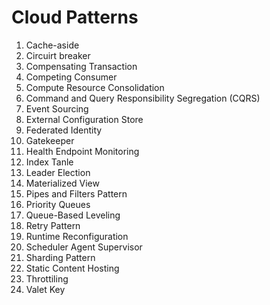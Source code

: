 # Cloud Patterns

1. Cache-aside 
2. Circuirt breaker
3. Compensating Transaction
4. Competing Consumer
5. Compute Resource Consolidation
6. Command and Query Responsibility Segregation (CQRS)
7. Event Sourcing 
8. External Configuration Store
9. Federated Identity
10. Gatekeeper
11. Health Endpoint Monitoring
12. Index Tanle
13. Leader Election
14. Materialized View 
15. Pipes and Filters Pattern
16. Priority Queues 
17. Queue-Based Leveling
18. Retry Pattern
19. Runtime Reconfiguration
20. Scheduler Agent Supervisor
21. Sharding Pattern
22. Static Content Hosting
23. Throttiling 
24. Valet Key

